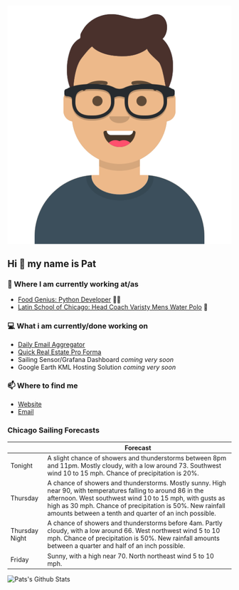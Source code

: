 [![Social banner for p-j-falconer](https://raw.githubusercontent.com/P-J-FALCONER/P-J-FALCONER/master/assets/avataaars.svg)](https://patfalconer.com/)
## Hi :wave: my name is Pat

### 💼 Where I am currently working at/as
- [Food Genius: Python Developer](https://getfoodgenius.com/) 🍔🐍
- [Latin School of Chicago: Head Coach Varisty Mens Water Polo](https://www.latinschool.org/) 🤽


### 💻 What i am currently/done working on
 - [Daily Email Aggregator](https://github.com/P-J-FALCONER/dott_daily_mail)
 - [Quick Real Estate Pro Forma](https://github.com/P-J-FALCONER/henry)
 - Sailing Sensor/Grafana Dashboard *coming very soon*
 - Google Earth KML Hosting Solution *coming very soon*

### 📫 Where to find me
 - [Website](https://patfalconer.com/)
 - [Email](mailto:patrick.j.falconer@gmail.com)


### Chicago Sailing Forecasts
|   | Forecast  |
|---|---|
| Tonight | A slight chance of showers and thunderstorms between 8pm and 11pm. Mostly cloudy, with a low around 73. Southwest wind 10 to 15 mph. Chance of precipitation is 20%. |
| Thursday | A chance of showers and thunderstorms. Mostly sunny. High near 90, with temperatures falling to around 86 in the afternoon. West southwest wind 10 to 15 mph, with gusts as high as 30 mph. Chance of precipitation is 50%. New rainfall amounts between a tenth and quarter of an inch possible. |
| Thursday Night | A chance of showers and thunderstorms before 4am. Partly cloudy, with a low around 66. West northwest wind 5 to 10 mph. Chance of precipitation is 50%. New rainfall amounts between a quarter and half of an inch possible. |
| Friday | Sunny, with a high near 70. North northeast wind 5 to 10 mph. |

![Pats's Github Stats](https://github-readme-stats.vercel.app/api?username=p-j-falconer&show_icons=true&theme=radical)
